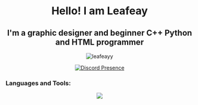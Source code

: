 <h1 align="center">Hello! I am Leafeay</h1>
<h2 align="center">I'm a graphic designer and beginner C++ Python and HTML programmer</h2>

<p align="center"> <img src="https://komarev.com/ghpvc/?username=leafeayy&label=Profile%20views&color=0e75b6&style=flat" alt="leafeayy" /> </p>

<div id="header" align="center">

[![Discord Presence](https://lanyard.cnrad.dev/api/590169471877120020)](https://discord.com/users/590169471877120020)

<h3 align="left">Languages and Tools:</h3>
<p align="center">
  <a href="https://skillicons.dev">
    <img src="https://skillicons.dev/icons?i=cpp,python,html,discord,github,ae,figma,ai,ps,linux,windows,apple" />
  </a>
</p>
